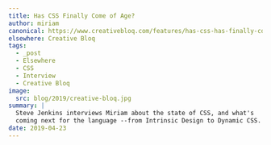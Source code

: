 ```yaml
---
title: Has CSS Finally Come of Age?
author: miriam
canonical: https://www.creativebloq.com/features/has-css-has-finally-come-of-age
elsewhere: Creative Bloq
tags:
  - _post
  - Elsewhere
  - CSS
  - Interview
  - Creative Bloq
image:
  src: blog/2019/creative-bloq.jpg
summary: |
  Steve Jenkins interviews Miriam about the state of CSS, and what's
  coming next for the language --from Intrinsic Design to Dynamic CSS.
date: 2019-04-23
---
```



